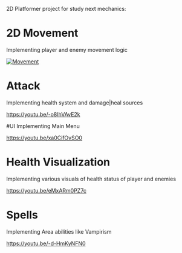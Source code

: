 2D Platformer project for study next mechanics:

# 2D Movement
Implementing player and enemy movement logic

[![Movement](https://youtu.be/8jfa7ID5XtM/hqdefault.jpg)](https://youtu.be/8jfa7ID5XtM)

# Attack
Implementing health system and damage|heal sources

https://youtu.be/-o8IhVAvE2k

#UI
Implementing Main Menu

https://youtu.be/xa0CifOvSO0

# Health Visualization
Implementing various visuals of health status of player and enemies

https://youtu.be/eMxARm0PZ7c

# Spells
Implementing Area abilities like Vampirism

https://youtu.be/-d-HmKyNFN0
